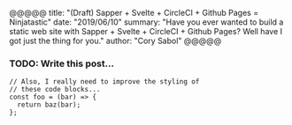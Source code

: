 @@@@@
title: "(Draft) Sapper + Svelte + CircleCI + Github Pages = Ninjatastic"
date: "2019/06/10"
summary: "Have you ever wanted to build a static web site with Sapper + Svelte + CircleCI + Github Pages? Well have I got just the thing for you."
author: "Cory Sabol"
@@@@@

### TODO: Write this post...

```
// Also, I really need to improve the styling of
// these code blocks...
const foo = (bar) => {
  return baz(bar);
};
```
